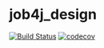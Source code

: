 # job4j_design
[![Build Status](https://app.travis-ci.com/ArtemShDev/job4j_design.svg?branch=master)](https://app.travis-ci.com/ArtemShDev/job4j_design)
[![codecov](https://codecov.io/gh/ArtemShDev/job4j_design/branch/master/graph/badge.svg?token=HE0RFY79FK)](https://codecov.io/gh/ArtemShDev/job4j_design)